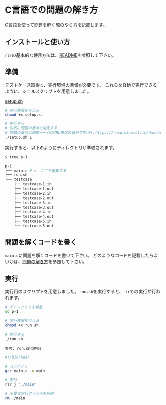 # C言語での問題の解き方

C言語を使って問題を解く際のやり方を記載します。

## インストールと使い方

`rlr`の基本的な使用方法は、[README](../../../README.md)を参照して下さい。

## 準備

テストケース取得と、実行環境の準備が必要です。
これらを自動で実行できるように、シェルスクリプトを用意しました。

[setup.sh](./setup.sh)

```sh
# 実行権限を与える
chmod +x setup.sh

# 実行する
# 引数に問題の番号を指定する
# 問題の番号は問題ページのURL末尾の番号です(例：https://recursionist.io/dashboard/problems/1 の 1)
./setup.sh 1
```

実行すると、以下のようにディレクトリが準備されます。

```sh
$ tree p-1 

p-1
├── main.c # <- ここを編集する
├── run.sh
└── testcase
    ├── testcase-1.in
    ├── testcase-1.out
    ├── testcase-2.in
    ├── testcase-2.out
    ├── testcase-3.in
    ├── testcase-3.out
    ├── testcase-4.in
    ├── testcase-4.out
    ├── testcase-5.in
    └── testcase-5.out
```

## 問題を解くコードを書く

`main.c`に問題を解くコードを書いて下さい。
どのようなコードを記載したらよいかは、[問題の解き方](../../問題の解き方.md)を参照して下さい。

## 実行

実行用のスクリプトを用意しました。
`run.sh`を実行すると、`rlr`での実行が行われます。

```sh
# ディレクトリを移動
cd p-1

# 実行権限を与える
chmod +x run.sh

# 実行する
./run.sh
```

`参考: run.shの内容`

```sh
#!/bin/bash

# コンパイル
gcc main.c -o main

# 実行
rlr j "./main"

# 不要な実行ファイルを削除
rm ./main
```
